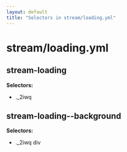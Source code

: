 ```yaml
---
layout: default
title: "Selectors in stream/loading.yml"
---
```


# stream/loading.yml



## stream-loading

__Selectors:__

 * .\_2iwq



## stream-loading--background

__Selectors:__

 * .\_2iwq div

